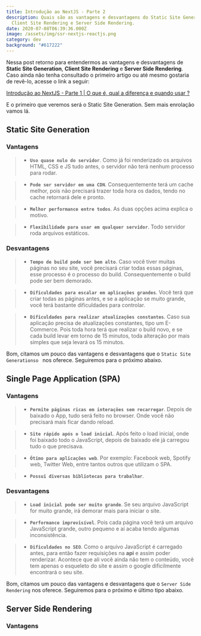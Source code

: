 ```yaml
---
title: Introdução ao NextJS - Parte 2
description: Quais são as vantagens e desvantagens do Static Site Generation,
  Client Site Rendering e Server Side Rendering.
date: 2020-07-08T06:39:36.000Z
image: /assets/img/ssr-nextjs-reactjs.png
category: dev
background: "#617222"
---
```

Nessa post retorno para entendermos as vantagens e desvantagens de **Static Site Generation**, **Client Site Rendering** e **Server Side Rendering**. Caso ainda não tenha consultado o primeiro artigo ou até mesmo gostaria de revê-lo, acesse o link a seguir:<br/>

[Introdução ao NextJS - Parte 1 | O que é, qual a diferença e quando usar ?](https://pabloferreira.netlify.app/introducao-ao-nextjs-parte-1/)

E o primeiro que veremos será o Static Site Generation. Sem mais enrolação vamos lá.

## Static Site Generation

### Vantagens

> - **``Uso quase nulo do servidor``**. Como já foi renderizado os arquivos HTML, CSS e JS tudo antes, o servidor não terá nenhum processo para rodar.

> - **``Pode ser servidor em uma CDN``**. Consequentemente terá um cache melhor, pois não precisará trazer toda hora os dados, tendo no cache retornará dele e pronto.

> - **``Melhor performance entre todos``**. As duas opções acima explica o motivo.

> - **``Flexibilidade para usar em qualquer servidor``**. Todo servidor roda arquivos estáticos.<br/>

### Desvantagens

> - **``Tempo de build pode ser bem alto``**. Caso você tiver muitas páginas no seu site, você precisará criar todas essas páginas, esse processo é o processo do build. Consequentemente o build pode ser bem demorado.

> - **``Dificuldades para escalar em aplicações grandes``**. Você terá que criar todas as páginas antes, e se a aplicação se muito grande, você terá bastante dificuldades para controlar.

> - **``Dificuldades para realizar atualizações constantes``**. Caso sua aplicação precisa de atualizações constantes, tipo um E-Commerce. Pois toda hora terá que realizar o build novo, e se cada build levar em torno de 15 minutos, toda alteração por mais simples que seja levará os 15 minutos.

Bom, citamos um pouco das vantagens e desvantagens que o ``Static Site Generationso `` nos oferece. Seguiremos para o próximo abaixo.

## Single Page Application (SPA)

### Vantagens

> - **``Permite páginas ricas em interações sem recarregar``**. Depois de baixado o App, tudo será feito no browser. Onde você não precisará mais ficar dando reload.

> - **``Site rápido após o load inicial``**. Após feito o load inicial, onde foi baixado todo o JavaScript, depois de baixado ele já carregou tudo o que precisava.

> - **``Ótimo para aplicações web``**. Por exemplo: Facebook web, Spotify web, Twitter Web, entre tantos outros que utilizam o SPA.

> - **``Possui diversas bibliotecas para trabalhar``**.

### Desvantagens

> - **``Load inicial pode ser muito grande``**. Se seu arquivo JavaScript for muito grande, irá demorar mais para iniciar o site.

> - **``Performance imprevisível``**. Pois cada página você terá um arquivo JavaScript grande, outro pequeno e aí acaba tendo algumas inconsistência.

> - **``Dificuldades no SEO``**. Como o arquivo JavaScript é carregado antes, para então fazer requisições na **api** e assim poder renderizar. Acontece que ali você ainda não tem o conteúdo, você tem apenas o esqueleto do site e assim o google dificilmente encontrará o seu site.

Bom, citamos um pouco das vantagens e desvantagens que o ``Server Side Rendering`` nos oferece. Seguiremos para o próximo e último tipo abaixo.

## Server Side Rendering

### Vantagens













